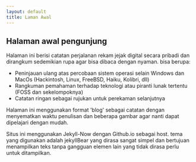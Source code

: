 ```yaml
---
layout: default
title: Laman Awal
---
```



## Halaman awal pengunjung

Halaman ini berisi catatan perjalanan rekam jejak digital secara pribadi dan dirangkum sedemikian rupa agar bisa dibaca dengan nyaman. bisa berupa:

- Peninjauan ulang atas percobaan sistem operasi selain Windows dan MacOs (Hackintosh, Linux, FreeBSD, Haiku, Kolibri, dll)
- Rangkuman pemahaman terhadap teknologi atau piranti lunak tertentu (FOSS dan sekelompoknya)
- Catatan ringan sebagai rujukan untuk perekaman selanjutnya

Halaman ini menggunakan format 'blog' sebagai catatan dengan menyematkan waktu penulisan dan beberapa gambar agar nanti dapat dipelajari dengan mudah.

Situs ini menggunakan Jekyll-Now dengan Github.io sebagai host. tema yang digunakan adalah jekyllBear yang dirasa sangat simpel dan bertujuan menampilkan teks tanpa gangguan elemen lain yang tidak dirasa perlu untuk ditampilkan.